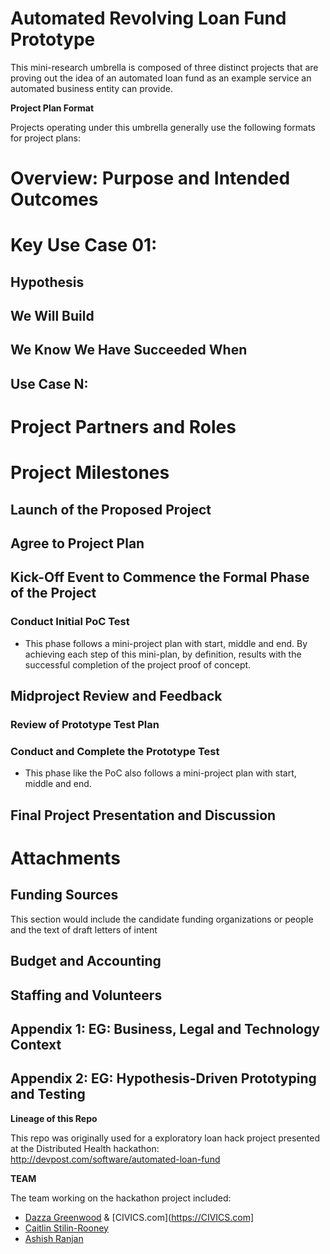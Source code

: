 # Automated Revolving Loan Fund Prototype 

This mini-research umbrella is composed of three distinct projects that are proving out the idea of an automated loan fund as an example service an automated business entity can provide.

**Project Plan Format**

Projects operating under this umbrella generally use the following formats for project plans:

# Overview: Purpose and Intended Outcomes

# Key Use Case 01:

## Hypothesis

## We Will Build

## We Know We Have Succeeded When

## Use Case N: 

# Project Partners and Roles

# Project Milestones

## Launch of the Proposed Project

## Agree to Project Plan

## Kick-Off Event to Commence the Formal Phase of the Project

### Conduct Initial PoC Test

* This phase follows a mini-project plan with start, middle and end.  By achieving each step of this mini-plan, by definition, results with the successful completion of the project proof of concept.

## Midproject Review and Feedback

### Review of Prototype Test Plan

### Conduct and Complete the Prototype Test 

* This phase like the PoC also follows a mini-project plan with start, middle and end.

## Final Project Presentation and Discussion


# Attachments

## Funding Sources

This section would include the candidate funding organizations or people and the text of draft letters of intent

## Budget and Accounting

## Staffing and Volunteers

## Appendix 1: EG: Business, Legal and Technology Context

## Appendix 2: EG: Hypothesis-Driven Prototyping and Testing



**Lineage of this Repo**

This repo was originally used for a exploratory loan hack project presented at the Distributed Health hackathon: http://devpost.com/software/automated-loan-fund

**TEAM**

The team working on the hackathon project included:

* [Dazza Greenwood](https://law.MIT.edu) & [CIVICS.com](https://CIVICS.com]
* [Caitlin Stilin-Rooney](https://github.com/HumanDynamics/law.MIT.edu/blob/gh-pages/people/Caitlin_Stilin-Rooney.md)
* [Ashish Ranjan](https://www.linkedin.com/in/ranjanah1)
